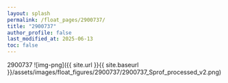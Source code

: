 ```yaml
---
layout: splash
permalink: /float_pages/2900737/
title: "2900737"
author_profile: false
last_modified_at: 2025-06-13
toc: false
---
```

 
2900737
![img-png]({{ site.url }}{{ site.baseurl }}/assets/images/float_figures/2900737/2900737_Sprof_processed_v2.png)